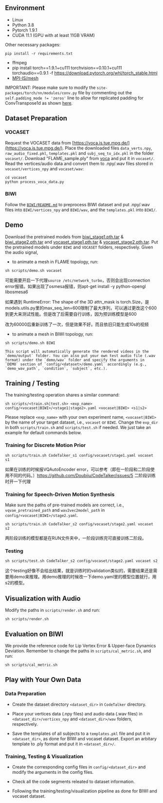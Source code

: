 

## **Environment**
- Linux
- Python 3.8
- Pytorch 1.9.1
- CUDA 11.1 (GPU with at least 11GB VRAM)

Other necessary packages:
```
pip install -r requirements.txt
```
- ffmpeg
- pip install torch==1.9.1+cu111 torchvision==0.10.1+cu111 torchaudio==0.9.1 -f https://download.pytorch.org/whl/torch_stable.html
- [MPI-IS/mesh](https://github.com/MPI-IS/mesh)

IMPORTANT: Please make sure to modify the `site-packages/torch/nn/modules/conv.py` file by commenting out the `self.padding_mode != 'zeros'` line to allow for replicated padding for ConvTranspose1d as shown [here](https://github.com/NVIDIA/tacotron2/issues/182).

## **Dataset Preparation**
### VOCASET
Request the VOCASET data from [https://voca.is.tue.mpg.de/](https://voca.is.tue.mpg.de/). Place the downloaded files `data_verts.npy`, `raw_audio_fixed.pkl`, `templates.pkl` and `subj_seq_to_idx.pkl` in the folder `vocaset/`. Download "FLAME_sample.ply" from [voca](https://github.com/TimoBolkart/voca/tree/master/template) and put it in `vocaset/`. Read the vertices/audio data and convert them to .npy/.wav files stored in `vocaset/vertices_npy` and `vocaset/wav`:
```
cd vocaset
python process_voca_data.py
```

### BIWI

Follow the [`BIWI/README.md`](BIWI/README.md) to preprocess BIWI dataset and put .npy/.wav files into `BIWI/vertices_npy` and `BIWI/wav`, and the `templates.pkl` into `BIWI/`.


## **Demo**
Download the pretrained models from [biwi_stage1.pth.tar](https://drive.google.com/file/d/1FSxey5Qug3MgAn69ymwFt8iuvwK6u37d/view?usp=sharing) & [biwi_stage2.pth.tar](https://drive.google.com/file/d/1gSNo9KYeIf6Mx3VYjRXQJBcg7Qv8UiUl/view?usp=sharing) and [vocaset_stage1.pth.tar](https://drive.google.com/file/d/1RszIMsxcWX7WPlaODqJvax8M_dnCIzk5/view?usp=sharing) & [vocaset_stage2.pth.tar](https://drive.google.com/file/d/1phqJ_6AqTJmMdSq-__KY6eVwN4J9iCGP/view?usp=sharing). Put the pretrained models under `BIWI` and `VOCASET` folders, respectively. Given the audio signal,

- to animate a mesh in FLAME topology, run: 
```
sh scripts/demo.sh vocaset
```
 可能需要开启一下代理`source /etc/network_turbo`，否则会出现connection error报错。如果出现了osmesa报错，则apt-get install -y python-opengl libosmesa6
 
 如果遇到 RuntimeError: The shape of the 3D attn_mask is torch.Size，是models.utils.py里的max_seq_len=600限制了最大序列，可以通过更改这个600到更大来测试性能。但是改了后需要自行训练，因为预训练模型是600

 改为60000后重新训练了一次，但是效果不好。而且依旧只能生成10s的视频
- to animate a mesh in BIWI topology, run: 
```
sh scripts/demo.sh BIWI
```
	This script will automatically generate the rendered videos in the `demo/output` folder. You can also put your own test audio file (.wav format) under the `demo/wav` folder and specify the arguments in `DEMO` section of `config/<dataset>/demo.yaml` accordingly (e.g., `demo_wav_path`, `condition`, `subject`, etc.).

## **Training / Testing**

The training/testing operation shares a similar command:
```
sh scripts/<train.sh|test.sh> <exp_name> config/<vocaset|BIWI>/<stage1|stage2>.yaml <vocaset|BIWI> <s1|s2>
```
Please replace `<exp_name>` with your own experiment name, `<vocaset|BIWI>` by the name of your target dataset, i.e., `vocaset` or `BIWI`. Change the `exp_dir` in both `scripts/train.sh` and `scripts/test.sh` if needed. We just take an example for default commands below.

### **Training for Discrete Motion Prior**

```
sh scripts/train.sh CodeTalker_s1 config/vocaset/stage1.yaml vocaset s1
```
如果在训练的时候报VQAutoEncoder error，可以参考（即在一阶段和二阶段使用不同的代码。）https://github.com/Doubiiu/CodeTalker/issues/5
二阶段训练时开一下代理

### **Training for Speech-Driven Motion Synthesis**
Make sure the paths of pre-trained models are correct, i.e., `vqvae_pretrained_path` and `wav2vec2model_path` in `config/<vocaset|BIWI>/stage2.yaml`.
```
sh scripts/train.sh CodeTalker_s2 config/vocaset/stage2.yaml vocaset s2
```
两阶段训练的模型都是在RUN文件夹中，一阶段训练完可直接训练二阶段。
### **Testing**
```
sh scripts/test.sh CodeTalker_s2 config/vocaset/stage2.yaml vocaset s2
```
这个testing好像不会给出结果，就是训练时的validation类似的，需要结果还是需要用demo来推理。用demo推理的时候改一下demo.yaml里的模型位置就行，用s2的模型。
## **Visualization with Audio**
Modify the paths in `scripts/render.sh` and run: 
```
sh scripts/render.sh
```

## **Evaluation on BIWI**
We provide the reference code for Lip Vertex Error & Upper-face Dynamics Deviation. Remember to change the paths in `scripts/cal_metric.sh`, and run:
```
sh scripts/cal_metric.sh
```
## **Play with Your Own Data**
###  Data Preparation

- Create the dataset directory `<dataset_dir>` in `CodeTalker` directory. 

- Place your vertices data (.npy files) and audio data (.wav files)  in `<dataset_dir>/vertices_npy` and `<dataset_dir>/wav` folders, respectively. 

- Save the templates of all subjects to a `templates.pkl` file and put it in `<dataset_dir>`, as done for BIWI and vocaset dataset. Export an arbitary template to .ply format and put it in `<dataset_dir>/`.

### Training, Testing & Visualization

- Create the corresponding config files in `config/<dataset_dir>` and modify the arguments in the config files.

- Check all the code segments releated to dataset information.

- Following the training/testing/visualization pipeline as done for BIWI and vocaset dataset.


